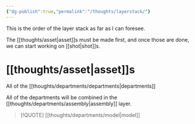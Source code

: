 ```yaml
---
{"dg-publish":true,"permalink":"/thoughts/layerstack/"}
---
```


This is the order of the layer stack as far as I can foresee.

The [[thoughts/asset\|asset]]s must be made first, and once those are done, we can start working on [[shot\|shot]]s.


# [[thoughts/asset\|asset]]s

All of the [[thoughts/departments/departments\|departments]]

All of the departments will be combined in the [[thoughts/departments/assembly\|assembly]] layer. 


> [!QUOTE] [[thoughts/departments/model\|model]]

